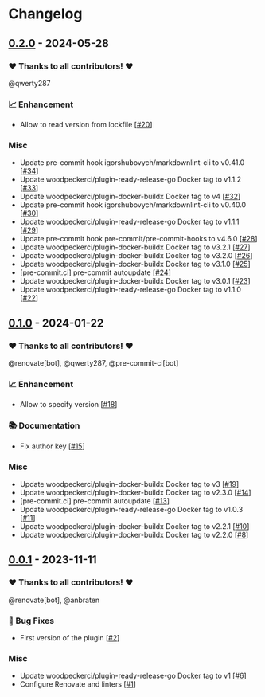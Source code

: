 # Changelog

## [0.2.0](https://github.com/woodpecker-ci/plugin-prettier/releases/tag/0.2.0) - 2024-05-28

### ❤️ Thanks to all contributors! ❤️

@qwerty287

### 📈 Enhancement

- Allow to read version from lockfile [[#20](https://github.com/woodpecker-ci/plugin-prettier/pull/20)]

### Misc

- Update pre-commit hook igorshubovych/markdownlint-cli to v0.41.0 [[#34](https://github.com/woodpecker-ci/plugin-prettier/pull/34)]
- Update woodpeckerci/plugin-ready-release-go Docker tag to v1.1.2 [[#33](https://github.com/woodpecker-ci/plugin-prettier/pull/33)]
- Update woodpeckerci/plugin-docker-buildx Docker tag to v4 [[#32](https://github.com/woodpecker-ci/plugin-prettier/pull/32)]
- Update pre-commit hook igorshubovych/markdownlint-cli to v0.40.0 [[#30](https://github.com/woodpecker-ci/plugin-prettier/pull/30)]
- Update woodpeckerci/plugin-ready-release-go Docker tag to v1.1.1 [[#29](https://github.com/woodpecker-ci/plugin-prettier/pull/29)]
- Update pre-commit hook pre-commit/pre-commit-hooks to v4.6.0 [[#28](https://github.com/woodpecker-ci/plugin-prettier/pull/28)]
- Update woodpeckerci/plugin-docker-buildx Docker tag to v3.2.1 [[#27](https://github.com/woodpecker-ci/plugin-prettier/pull/27)]
- Update woodpeckerci/plugin-docker-buildx Docker tag to v3.2.0 [[#26](https://github.com/woodpecker-ci/plugin-prettier/pull/26)]
- Update woodpeckerci/plugin-docker-buildx Docker tag to v3.1.0 [[#25](https://github.com/woodpecker-ci/plugin-prettier/pull/25)]
- [pre-commit.ci] pre-commit autoupdate [[#24](https://github.com/woodpecker-ci/plugin-prettier/pull/24)]
- Update woodpeckerci/plugin-docker-buildx Docker tag to v3.0.1 [[#23](https://github.com/woodpecker-ci/plugin-prettier/pull/23)]
- Update woodpeckerci/plugin-ready-release-go Docker tag to v1.1.0 [[#22](https://github.com/woodpecker-ci/plugin-prettier/pull/22)]

## [0.1.0](https://github.com/woodpecker-ci/plugin-prettier/releases/tag/0.1.0) - 2024-01-22

### ❤️ Thanks to all contributors! ❤️

@renovate[bot], @qwerty287, @pre-commit-ci[bot]

### 📈 Enhancement

- Allow to specify version [[#18](https://github.com/woodpecker-ci/plugin-prettier/pull/18)]

### 📚 Documentation

- Fix author key [[#15](https://github.com/woodpecker-ci/plugin-prettier/pull/15)]

### Misc

- Update woodpeckerci/plugin-docker-buildx Docker tag to v3 [[#19](https://github.com/woodpecker-ci/plugin-prettier/pull/19)]
- Update woodpeckerci/plugin-docker-buildx Docker tag to v2.3.0 [[#14](https://github.com/woodpecker-ci/plugin-prettier/pull/14)]
- [pre-commit.ci] pre-commit autoupdate [[#13](https://github.com/woodpecker-ci/plugin-prettier/pull/13)]
- Update woodpeckerci/plugin-ready-release-go Docker tag to v1.0.3 [[#11](https://github.com/woodpecker-ci/plugin-prettier/pull/11)]
- Update woodpeckerci/plugin-docker-buildx Docker tag to v2.2.1 [[#10](https://github.com/woodpecker-ci/plugin-prettier/pull/10)]
- Update woodpeckerci/plugin-docker-buildx Docker tag to v2.2.0 [[#8](https://github.com/woodpecker-ci/plugin-prettier/pull/8)]

## [0.0.1](https://github.com/woodpecker-ci/plugin-prettier/releases/tag/0.0.1) - 2023-11-11

### ❤️ Thanks to all contributors! ❤️

@renovate[bot], @anbraten

### 🐛 Bug Fixes

- First version of the plugin [[#2](https://github.com/woodpecker-ci/plugin-prettier/pull/2)]

### Misc

- Update woodpeckerci/plugin-ready-release-go Docker tag to v1 [[#6](https://github.com/woodpecker-ci/plugin-prettier/pull/6)]
- Configure Renovate and linters [[#1](https://github.com/woodpecker-ci/plugin-prettier/pull/1)]
